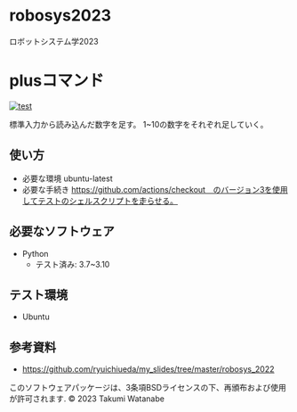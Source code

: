 # robosys2023
ロボットシステム学2023

# plusコマンド
[![test](https://github.com/takumiwatanabe86/robosys2023/actions/workflows/test.yml/badge.svg)](https://github.com/takumiwatanabe86/robosys2023/actions/workflows/test.yml)

標準入力から読み込んだ数字を足す。
1~10の数字をそれぞれ足していく。



## 使い方
* 必要な環境
  ubuntu-latest
* 必要な手続き
  https://github.com/actions/checkout　のバージョン3を使用してテストのシェルスクリプトを走らせる。

## 必要なソフトウェア
* Python
  * テスト済み: 3.7~3.10

## テスト環境
* Ubuntu

## 参考資料
* https://github.com/ryuichiueda/my_slides/tree/master/robosys_2022


このソフトウェアパッケージは、3条項BSDライセンスの下、再頒布および使用が許可されます.
© 2023 Takumi Watanabe
